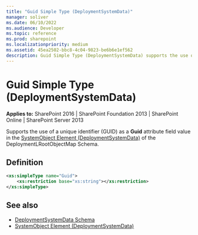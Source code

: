 ```yaml
---
title: "Guid Simple Type (DeploymentSystemData)"
manager: soliver
ms.date: 06/10/2022
ms.audience: Developer
ms.topic: reference
ms.prod: sharepoint
ms.localizationpriority: medium
ms.assetid: 45ea2502-bbc8-4c04-9823-be6b6e1ef562
description: Guid Simple Type (DeploymentSystemData) supports the use of a unique identifier (GUID) as a Guid attribute field value in the SystemObject Element (DeploymentSystemData).
---
```


# Guid Simple Type (DeploymentSystemData)

**Applies to:** SharePoint 2016 | SharePoint Foundation 2013 | SharePoint Online | SharePoint Server 2013
  
Supports the use of a unique identifier (GUID) as a **Guid** attribute field value in the [SystemObject Element (DeploymentSystemData)](systemobject-element-deploymentsystemdata.md) of the DeploymentLRootObjectMap Schema. 

## Definition

```XML
<xs:simpleType name="Guid">
    <xs:restriction base="xs:string"></xs:restriction>
</xs:simpleType>

```

## See also

- [DeploymentSystemData Schema](deploymentsystemdata-schema.md)
- [SystemObject Element (DeploymentSystemData)](systemobject-element-deploymentsystemdata.md)

